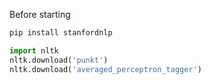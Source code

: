 Before starting

```bash
pip install stanfordnlp
```

```python
import nltk
nltk.download('punkt')
nltk.download('averaged_perceptron_tagger')
```

